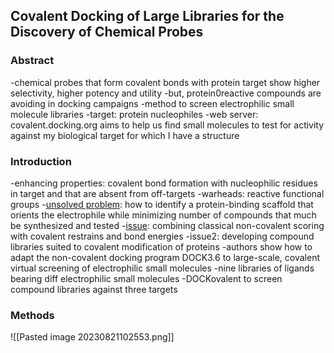 ## Covalent Docking of Large Libraries for the Discovery of Chemical Probes

### Abstract
-chemical probes that form covalent bonds with protein target show higher selectivity, higher potency and utility 
-but, protein0reactive compounds are avoiding in docking campaigns 
-method to screen electrophilic small molecule libraries 
-target: protein nucleophiles 
-web server: covalent.docking.org aims to help us find small molecules to test for activity against my biological target for which I have a structure

### Introduction 
-enhancing properties: covalent bond formation with nucleophilic residues in target and that are absent from off-targets
-warheads: reactive functional groups 
-[unsolved problem](gaps_ideas.md#london_2014#gap1): how to identify a protein-binding scaffold that orients the electrophile while minimizing number of compounds that much be synthesized and tested 
-[issue](gaps_ideas.md#london_2014#idea1): combining classical non-covalent scoring with covalent restrains and bond energies
-issue2: developing compound libraries suited to covalent modification of proteins 
-authors show how to adapt the non-covalent docking program DOCK3.6 to large-scale, covalent virtual screening of electrophilic small molecules 
	-nine libraries of ligands bearing diff electrophilic small molecules 
-DOCKovalent to screen compound libraries against three targets 

### Methods
![[Pasted image 20230821102553.png]]